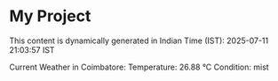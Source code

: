 # My Project

This content is dynamically generated in Indian Time (IST): 2025-07-11 21:03:57 IST


Current Weather in Coimbatore:
Temperature: 26.88 °C
Condition: mist

